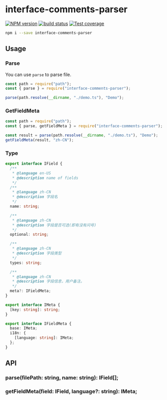 # interface-comments-parser

[![NPM version][npm-image]][npm-url]
[![build status][travis-image]][travis-url]
[![Test coverage][codecov-image]][codecov-url]

[npm-image]: https://img.shields.io/npm/v/interface-comments-parser.svg?style=flat-square
[npm-url]: https://npmjs.org/package/interface-comments-parser
[travis-image]: https://img.shields.io/travis/DiamondYuan/interface-comments-parser.svg?style=flat-square
[travis-url]: https://travis-ci.org/DiamondYuan/interface-comments-parser
[codecov-image]: https://codecov.io/gh/DiamondYuan/interface-comments-parser/branch/master/graph/badge.svg
[codecov-url]: https://codecov.io/gh/DiamondYuan/interface-comments-parser

```bash
npm i --save interface-comments-parser
```

## Usage

### Parse

You can use `parse` to parse file.

```js
const path = require("path");
const { parse } = require("interface-comments-parser");

parse(path.resolve(__dirname, "./demo.ts"), "Demo");
```

### GetFieldMeta

```js
const path = require("path");
const { parse, getFieldMeta } = require("interface-comments-parser");

const result = parse(path.resolve(__dirname, "./demo.ts"), "Demo");
getFieldMeta(result, "zh-CN");
```

### Type

```typescript
export interface IField {
  /**
   * @language en-US
   * @description name of fields
   */
  /**
   * @language zh-CN
   * @description 字段名
   */
  name: string;

  /**
   * @language zh-CN
   * @description 字段是否可选(即有没有问号)
   */
  optional: string;

  /**
   * @language zh-CN
   * @description 字段类型
   */
  types: string;

  /**
   * @language zh-CN
   * @description 字段信息，用户备注。
   */
  meta?: IFieldMeta;
}

export interface IMeta {
  [key: string]: string;
}

export interface IFieldMeta {
  base: IMeta;
  i18n: {
    [language: string]: IMeta;
  };
}
```

## API

### parse(filePath: string, name: string): IField[];

### getFieldMeta(field: IField, language?: string): IMeta;

